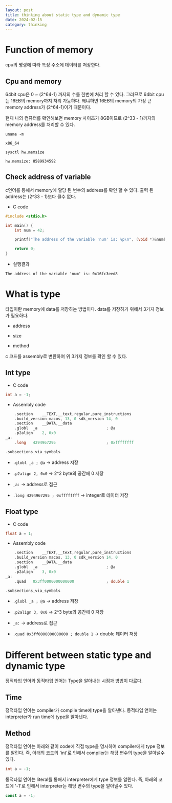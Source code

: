 ```yaml
---
layout: post
title: thinking about static type and dynamic type
date: 2024-02-15
category: thinking
---
```


# Function of memory

cpu의 명령에 따라 특정 주소에 데이터를 저장한다.

## Cpu and memory

64bit cpu은  0 ~ (2^64-1) 까지의 수를 한번에 처리 할 수 있다. 그러므로 64bit cpu는 16EB의 memory까지 처리 가능하다. 왜냐하면 16EB의 memory의 가장 큰 memory address가 (2^64-1)이기 때문이다.

현재 나의 컴퓨터를 확인해보면 memory 사이즈가 8GB이므로 (2^33 - 1)까지의 memory address를 처리할 수 있다.

```shell
uname -m

x86_64
```

```shell
sysctl hw.memsize

hw.memsize: 8589934592
```

## Check address of variable

c언어를 통해서 memory에 할당 된 변수의 address를 확인 할 수 있다. 출력 된 address는 (2^33 - 1)보다 클수 없다.

* C code

```c
#include <stdio.h>

int main() {
    int num = 42;

    printf("The address of the variable 'num' is: %p\n", (void *)&num);

    return 0;
}
```

* 실행결과

```shell
The address of the variable 'num' is: 0x16fc3eed8
```

# What is type

타입이란 memory에 data를 저장하는 방법이다. data를 저장하기 위해서 3가지 정보가 필요하다. 

* address

* size

* method

c 코드를 assembly로 변환하여 위 3가지 정보를 확인 할 수 있다.


## Int type 

* C code

```c
int a = -1;
```

* Assembly code

```c
	.section	__TEXT,__text,regular,pure_instructions
	.build_version macos, 13, 0	sdk_version 14, 0
	.section	__DATA,__data
	.globl	_a                              ; @a
	.p2align	2, 0x0
_a:
	.long	4294967295                      ; 0xffffffff

.subsections_via_symbols
```

* `.globl _a ; @a` -> address 저장

* `.p2align 2, 0x0` -> 2^2 byte의 공간에 0 저장

* `_a:` -> address로 접근

* `.long 4294967295 ; 0xffffffff` -> integer로 데이터 저장

## Float type

* C code

```c
float a = 1;
```

* Assembly code

```c
	.section	__TEXT,__text,regular,pure_instructions
	.build_version macos, 13, 0	sdk_version 14, 0
	.section	__DATA,__data
	.globl	_a                              ; @a
	.p2align	3, 0x0
_a:
	.quad	0x3ff0000000000000              ; double 1

.subsections_via_symbols
```

* `.globl _a ; @a` -> address 저장

* `.p2align 3, 0x0` -> 2^3 byte의 공간에 0 저장

* `_a:` -> address로 접근

* `.quad 0x3ff0000000000000 ; double 1` -> double 데이터 저장

# Different between static type and dynamic type

정적타입 언어와 동적타입 언어는 Type을 알아내는 시점과 방법이 다르다.

## Time

정적타입 언어는 compiler가 compile time에 type을 알아낸다. 동적타입 언어는 interpreter가 run time에 type을 알아낸다.

## Method

정적타입 언어는 아래와 같이 code에 직접 type을 명시하여 compiler에게 type 정보를 알린다. 즉, 아래의 코드의 'int'로 인해서 compiler는 해당 변수의 type을 알아낼수 있다.

```c
int a = -1;
```

동적타입 언어는 literal를 통해서 interpreter에게 type 정보를 알린다. 즉, 아래의 코드에 '-1'로 인해서 interpreter는 해당 변수의 type을 알아낼수 있다.

```javascript
const a = -1;
```
